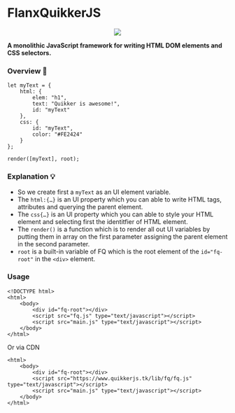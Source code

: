 # FlanxQuikkerJS

<div align="center"><img src="https://flanxquikker.github.io/main/asset/icon/favicon-192.png"></div>

<b>A monolithic JavaScript framework for writing HTML DOM elements and CSS selectors.</b>

### Overview 🔭
```
let myText = {
    html: {
        elem: "h1",
        text: "Quikker is awesome!",
        id: "myText"
    },
    css: {
        id: "myText",
        color: "#FE2424"
    }
};

render([myText], root);
```

### Explanation 💡
- So we create first a ```myText``` as an UI element variable.
- The ```html:{…}``` is an UI property which you can able to write HTML tags, attributes and querying the parent element.
- The ```css{…}``` is an UI property which you can able to style your HTML element and selecting first the identitfier of HTML element.
- The ```render()``` is a function which is to render all out UI variables by putting them in array on the first parameter assigning the parent element in the second parameter.
- ```root``` is a built-in variable of FQ which is the root element of the ```id="fq-root"``` in the ```<div>``` element.

### Usage
```
<!DOCTYPE html>
<html>
    <body>
        <div id="fq-root"></div>
        <script src="fq.js" type="text/javascript"></script>
        <script src="main.js" type="text/javascript"></script>
    </body>
</html>
```

Or via CDN

```
<html>
    <body>
        <div id="fq-root"></div>
        <script src="https://www.quikkerjs.tk/lib/fq/fq.js" type="text/javascript"></script>
        <script src="main.js" type="text/javascript"></script>
    </body>
</html>
```
